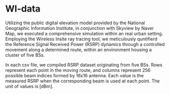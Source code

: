 # WI-data
Utilizing the public digital elevation model provided by the National Geographic Information Institute, in conjunction with Skyview by Naver Map, we executed a comprehensive simulation within an real urban setting.
Employing the Wireless Insite ray tracing tool, we meticulously quntifierd the Reference Signal Received Power (RSRP) dynamics through a controlled movement along a determined route, within an environment housing a cluster of five BSs.

In each csv file, we compiled RSRP dataset originating from five BSs.
Rows represent each point in the moving route, and columns represent 256 possible beam indices formed by 16x16 antenna. 
Each value is the measured RSRP when the corresponding beam is used at each point. The unit of values is [dBm].
